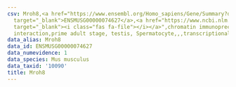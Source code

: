 ```yaml
---
csv: Mroh8,<a href="https://www.ensembl.org/Homo_sapiens/Gene/Summary?db=core;g=ENSMUSG00000074627"
  target="_blank">ENSMUSG00000074627</a>,<a href="https://www.ncbi.nlm.nih.gov/pubmed/25450459"
  target="_blank"><i class="fas fa-file"></i></a>",chromatin immunoprecipitation assay,direct
  interaction,prime adult stage, testis, Spermatocyte,,,transcriptional regulation,
data_alias: Mroh8
data_id: ENSMUSG00000074627
data_numevidence: 1
data_species: Mus musculus
data_taxid: '10090'
title: Mroh8
---
```

